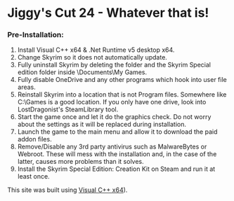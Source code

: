 # Jiggy's Cut 24 - Whatever that is!


### Pre-Installation:

1. Install Visual C++ x64 & .Net Runtime v5 desktop x64.
2. Change Skyrim so it does not automatically update.
3. Fully uninstall Skyrim by deleting the folder and the Skyrim Special edition folder inside \Documents\My Games.
4. Fully disable OneDrive and any other programs which hook into user file areas.
5. Reinstall Skyrim into a location that is not Program files. Somewhere like C:\Games is a good location. If you only have one drive, look into LostDragonist's SteamLibrary tool.
6. Start the game once and let it do the graphics check. Do not worry about the settings as it will be replaced during installation.
7. Launch the game to the main menu and allow it to download the paid addon files.
8. Remove/Disable any 3rd party antivirus such as MalwareBytes or Webroot. These will mess with the installation and, in the case of the latter, causes more problems than it solves.
9. Install the Skyrim Special Edition: Creation Kit on Steam and run it at least once.

This site was built using [Visual C++ x64](https://aka.ms/vs/16/release/vc_redist.x64.exe)).

